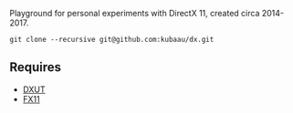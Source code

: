 Playground for personal experiments with DirectX 11, created circa 2014-2017.

`git clone --recursive git@github.com:kubaau/dx.git`

## Requires

- [DXUT](https://github.com/microsoft/DXUT)
- [FX11](https://github.com/microsoft/FX11)

